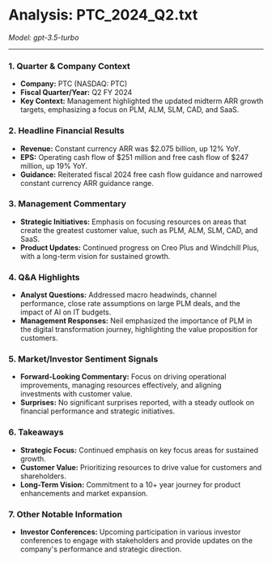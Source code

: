 # Analysis: PTC_2024_Q2.txt

*Model: gpt-3.5-turbo*

---

### 1. Quarter & Company Context
- **Company:** PTC (NASDAQ: PTC)
- **Fiscal Quarter/Year:** Q2 FY 2024
- **Key Context:** Management highlighted the updated midterm ARR growth targets, emphasizing a focus on PLM, ALM, SLM, CAD, and SaaS.

### 2. Headline Financial Results
- **Revenue:** Constant currency ARR was $2.075 billion, up 12% YoY.
- **EPS:** Operating cash flow of $251 million and free cash flow of $247 million, up 19% YoY.
- **Guidance:** Reiterated fiscal 2024 free cash flow guidance and narrowed constant currency ARR guidance range.

### 3. Management Commentary
- **Strategic Initiatives:** Emphasis on focusing resources on areas that create the greatest customer value, such as PLM, ALM, SLM, CAD, and SaaS.
- **Product Updates:** Continued progress on Creo Plus and Windchill Plus, with a long-term vision for sustained growth.

### 4. Q&A Highlights
- **Analyst Questions:** Addressed macro headwinds, channel performance, close rate assumptions on large PLM deals, and the impact of AI on IT budgets.
- **Management Responses:** Neil emphasized the importance of PLM in the digital transformation journey, highlighting the value proposition for customers.

### 5. Market/Investor Sentiment Signals
- **Forward-Looking Commentary:** Focus on driving operational improvements, managing resources effectively, and aligning investments with customer value.
- **Surprises:** No significant surprises reported, with a steady outlook on financial performance and strategic initiatives.

### 6. Takeaways
- **Strategic Focus:** Continued emphasis on key focus areas for sustained growth.
- **Customer Value:** Prioritizing resources to drive value for customers and shareholders.
- **Long-Term Vision:** Commitment to a 10+ year journey for product enhancements and market expansion.

### 7. Other Notable Information
- **Investor Conferences:** Upcoming participation in various investor conferences to engage with stakeholders and provide updates on the company's performance and strategic direction.